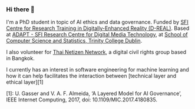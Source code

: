 ### Hi there 👋

<!--
**bact/bact** is a ✨ _special_ ✨ repository because its `README.md` (this file) appears on your GitHub profile.

Here are some ideas to get you started:

- 🔭 I’m currently working on ...
- 🌱 I’m currently learning ...
- 👯 I’m looking to collaborate on ...
- 🤔 I’m looking for help with ...
- 💬 Ask me about ...
- 📫 How to reach me: ...
- 😄 Pronouns: ...
- ⚡ Fun fact: ...
-->

I'm a PhD student in topic of AI ethics and data governance. Funded by [SFI Centre for Research Training in Digitally-Enhanced Reality (D-REAL)](https://d-real.ie/). Based at [ADAPT - SFI Research Centre for Digital Media Technology](https://www.adaptcentre.ie/), at [School of Computer Science and Statistics, Trinity College Dublin](https://www.scss.tcd.ie/).

I also volunteer for [Thai Netizen Network](https://twitter.com/thainetizen), a digital civil rights group based in Bangkok.

I currently has an interest in software engineering for machine learning and how it can help facilitates the interaction between [technical layer and ethical layer][1]

[1]: U. Gasser and V. A. F. Almeida, ‘A Layered Model for AI Governance’, IEEE Internet Computing, 2017, doi: 10.1109/MIC.2017.4180835.
